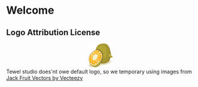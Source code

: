 # Welcome



## Logo Attribution License

<div align="center">
    <img src="../assets/vecteezy_jackfruit-vector-illustration_.jpg" width="64" height="64">
</div>
Tewel studio does'nt owe default logo, so we temporary using images from <a href="https://www.vecteezy.com/free-vector/jack-fruit">Jack Fruit Vectors by Vecteezy</a>
